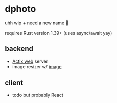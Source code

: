 # dphoto

uhh wip + need a new name 🤔

requires Rust version 1.39+ (uses async/await yay)

## backend

* [Actix web](https://github.com/actix/actix-web) server
* image resizer w/ [image](https://github.com/image-rs/image)

## client

* todo but probably React
